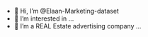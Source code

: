 - 👋 Hi, I’m @Elaan-Marketing-dataset
- 👀 I’m interested in ...
- 🌱 I’m a REAL Estate advertising company ...



<!---
Elaan-Marketing-dataset/Elaan-Marketing-dataset is a ✨ special ✨ repository because its `README.md` (this file) appears on your GitHub profile.
You can click the Preview link to take a look at your changes.
--->
